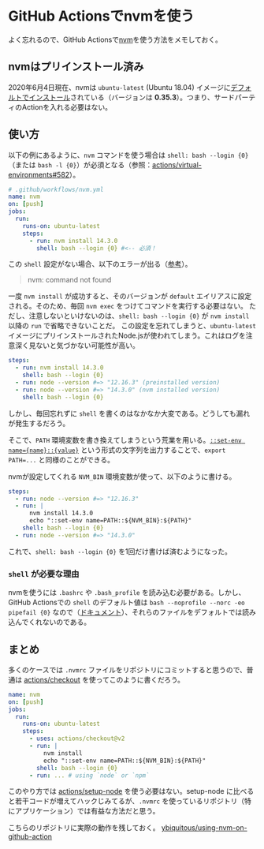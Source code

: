 # GitHub Actionsでnvmを使う

よく忘れるので、GitHub Actionsで[nvm](https://github.com/nvm-sh/nvm)を使う方法をメモしておく。

## nvmはプリインストール済み

2020年6月4日現在、nvmは `ubuntu-latest` (Ubuntu 18.04) イメージに[デフォルトでインストール](https://github.com/actions/virtual-environments/blob/ubuntu18/20200604.1/images/linux/Ubuntu1804-README.md)されている（バージョンは **0.35.3**）。つまり、サードパーティのActionを入れる必要はない。

## 使い方

以下の例にあるように、`nvm` コマンドを使う場合は `shell: bash --login {0}` （または `bash -l {0}`）が必須となる（参照：[actions/virtual-environments#582](https://github.com/actions/virtual-environments/pull/582#issuecomment-617659430)）。

```yaml
# .github/workflows/nvm.yml
name: nvm
on: [push]
jobs:
  run:
    runs-on: ubuntu-latest
    steps:
      - run: nvm install 14.3.0
        shell: bash --login {0} #<-- 必須！
```

この `shell` 設定がない場合、以下のエラーが出る（[参考](https://github.com/ybiquitous/using-nvm-on-github-action/pull/1/checks?check_run_id=742988829#step:2:4)）。

> nvm: command not found

一度 `nvm install` が成功すると、そのバージョンが `default` エイリアスに設定される。そのため、毎回 `nvm exec` をつけてコマンドを実行する必要はない。
ただし、注意しないといけないのは、`shell: bash --login {0}` が `nvm install` 以降の `run` で省略できないことだ。
この設定を忘れてしまうと、`ubuntu-latest` イメージにプリインストールされたNode.jsが使われてしまう。これはログを注意深く見ないと気づかない可能性が高い。

```yaml
steps:
  - run: nvm install 14.3.0
    shell: bash --login {0}
  - run: node --version #=> "12.16.3" (preinstalled version)
  - run: node --version #=> "14.3.0" (nvm installed version)
    shell: bash --login {0}
```

しかし、毎回忘れずに `shell` を書くのはなかなか大変である。どうしても漏れが発生するだろう。

そこで、`PATH` 環境変数を書き換えてしまうという荒業を用いる。[`::set-env name={name}::{value}`](https://help.github.com/en/actions/reference/workflow-commands-for-github-actions#setting-an-environment-variable) という形式の文字列を出力することで、`export PATH=...` と同様のことができる。

nvmが設定してくれる `NVM_BIN` 環境変数が使って、以下のように書ける。

```yaml
steps:
  - run: node --version #=> "12.16.3"
  - run: |
      nvm install 14.3.0
      echo "::set-env name=PATH::${NVM_BIN}:${PATH}"
    shell: bash --login {0}
  - run: node --version #=> "14.3.0"
```

これで、`shell: bash --login {0}` を1回だけ書けば済むようになった。

### `shell` が必要な理由

nvmを使うには `.bashrc` や `.bash_profile` を読み込む必要がある。しかし、GitHub Actionsでの `shell` のデフォルト値は `bash --noprofile --norc -eo pipefail {0}` なので（[ドキュメント](https://help.github.com/en/actions/reference/workflow-syntax-for-github-actions#jobsjob_idstepsrun)）、それらのファイルをデフォルトでは読み込んでくれないのである。

## まとめ

多くのケースでは `.nvmrc` ファイルをリポジトリにコミットすると思うので、普通は [actions/checkout](https://github.com/actions/checkout) を使ってこのように書くだろう。

```yaml
name: nvm
on: [push]
jobs:
  run:
    runs-on: ubuntu-latest
    steps:
      - uses: actions/checkout@v2
      - run: |
          nvm install
          echo "::set-env name=PATH::${NVM_BIN}:${PATH}"
        shell: bash --login {0}
      - run: ... # using `node` or `npm`
```

このやり方では [actions/setup-node](https://github.com/actions/setup-node) を使う必要はない。setup-node に比べると若干コードが増えてハックじみてるが、`.nvmrc` を使っているリポジトリ（特にアプリケーション）では有益な方法だと思う。

こちらのリポジトリに実際の動作を残しておく。
[ybiquitous/using-nvm-on-github-action](https://github.com/ybiquitous/using-nvm-on-github-action)
